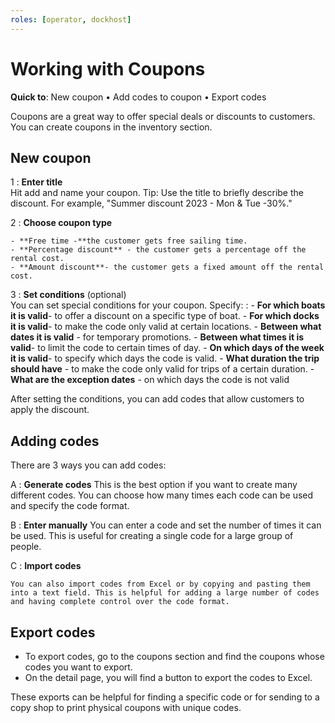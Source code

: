 ```yaml
---
roles: [operator, dockhost]
---
```


# Working with Coupons

**Quick to**: New coupon • Add codes to coupon • Export codes

Coupons are a great way to offer special deals or discounts to customers. You can create coupons in the inventory section.

## New coupon

1
: **Enter title**  
 Hit add and name your coupon. Tip: Use the title to briefly describe the discount. For example, "Summer discount 2023 - Mon & Tue -30%."

2
: **Choose coupon type**

    - **Free time -**the customer gets free sailing time.
    - **Percentage discount** - the customer gets a percentage off the rental cost.
    - **Amount discount**- the customer gets a fixed amount off the rental cost.

3
: **Set conditions** (optional)  
 You can set special conditions for your coupon. Specify:
: - **For which boats it is valid**- to offer a discount on a specific type of boat. - **For which docks it is valid**- to make the code only valid at certain locations. - **Between what dates it is valid** - for temporary promotions. - **Between what times it is valid**- to limit the code to certain times of day. - **On which days of the week it is valid**- to specify which days the code is valid. - **What duration the trip should have** - to make the code only valid for trips of a certain duration. - **What are the exception dates** - on which days the code is not valid

After setting the conditions, you can add codes that allow customers to apply the discount.

## Adding codes

There are 3 ways you can add codes:

A
: **Generate codes** This is the best option if you want to create many different codes. You can choose how many times each code can be used and specify the code format.

B
: **Enter manually** You can enter a code and set the number of times it can be used. This is useful for creating a single code for a large group of people.

C
: **Import codes**

    You can also import codes from Excel or by copying and pasting them into a text field. This is helpful for adding a large number of codes and having complete control over the code format.

## Export codes

- To export codes, go to the coupons section and find the coupons whose codes you want to export.
- On the detail page, you will find a button to export the codes to Excel.

These exports can be helpful for finding a specific code or for sending to a copy shop to print physical coupons with unique codes.
